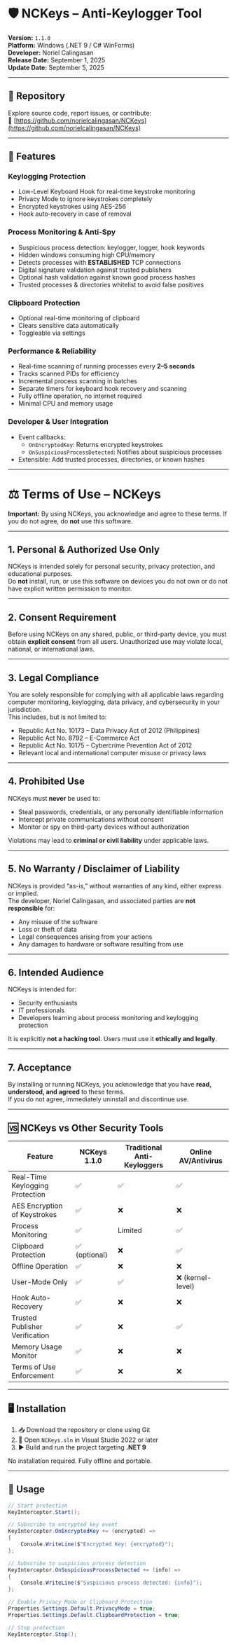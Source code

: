 # 🛡️ NCKeys – Anti-Keylogger Tool

**Version:** `1.1.0`  
**Platform:** Windows (.NET 9 / C# WinForms)  
**Developer:** Noriel Calingasan  
**Release Date:** September 1, 2025  
**Update Date:** September 5, 2025  

---

## 📂 Repository  
Explore source code, report issues, or contribute:  
🔗 [https://github.com/norielcalingasan/NCKeys](https://github.com/norielcalingasan/NCKeys)

---

## 🚀 Features

### Keylogging Protection
- Low-Level Keyboard Hook for real-time keystroke monitoring  
- Privacy Mode to ignore keystrokes completely  
- Encrypted keystrokes using AES-256  
- Hook auto-recovery in case of removal  

### Process Monitoring & Anti-Spy
- Suspicious process detection: keylogger, logger, hook keywords  
- Hidden windows consuming high CPU/memory  
- Detects processes with **ESTABLISHED** TCP connections  
- Digital signature validation against trusted publishers  
- Optional hash validation against known good process hashes  
- Trusted processes & directories whitelist to avoid false positives  

### Clipboard Protection
- Optional real-time monitoring of clipboard  
- Clears sensitive data automatically  
- Toggleable via settings  

### Performance & Reliability
- Real-time scanning of running processes every **2–5 seconds**  
- Tracks scanned PIDs for efficiency  
- Incremental process scanning in batches  
- Separate timers for keyboard hook recovery and scanning  
- Fully offline operation, no internet required  
- Minimal CPU and memory usage  

### Developer & User Integration
- Event callbacks:  
  - `OnEncryptedKey`: Returns encrypted keystrokes  
  - `OnSuspiciousProcessDetected`: Notifies about suspicious processes  
- Extensible: Add trusted processes, directories, or known hashes  

---

# ⚖️ Terms of Use – NCKeys

**Important:** By using NCKeys, you acknowledge and agree to these terms. If you do not agree, do **not** use this software.

---

## 1. Personal & Authorized Use Only

NCKeys is intended solely for personal security, privacy protection, and educational purposes.  
Do **not** install, run, or use this software on devices you do not own or do not have explicit written permission to monitor.

---

## 2. Consent Requirement

Before using NCKeys on any shared, public, or third-party device, you must obtain **explicit consent** from all users. Unauthorized use may violate local, national, or international laws.

---

## 3. Legal Compliance

You are solely responsible for complying with all applicable laws regarding computer monitoring, keylogging, data privacy, and cybersecurity in your jurisdiction.  
This includes, but is not limited to:

- Republic Act No. 10173 – Data Privacy Act of 2012 (Philippines)  
- Republic Act No. 8792 – E-Commerce Act  
- Republic Act No. 10175 – Cybercrime Prevention Act of 2012  
- Relevant local and international computer misuse or privacy laws  

---

## 4. Prohibited Use

NCKeys must **never** be used to:

- Steal passwords, credentials, or any personally identifiable information  
- Intercept private communications without consent  
- Monitor or spy on third-party devices without authorization  

Violations may lead to **criminal or civil liability** under applicable laws.

---

## 5. No Warranty / Disclaimer of Liability

NCKeys is provided “as-is,” without warranties of any kind, either express or implied.  
The developer, Noriel Calingasan, and associated parties are **not responsible** for:

- Any misuse of the software  
- Loss or theft of data  
- Legal consequences arising from your actions  
- Any damages to hardware or software resulting from use  

---

## 6. Intended Audience

NCKeys is intended for:

- Security enthusiasts  
- IT professionals  
- Developers learning about process monitoring and keylogging protection  

It is explicitly **not a hacking tool**. Users must use it **ethically and legally**.

---

## 7. Acceptance

By installing or running NCKeys, you acknowledge that you have **read, understood, and agreed** to these terms.  
If you do not agree, immediately uninstall and discontinue use.

---

## 🆚 NCKeys vs Other Security Tools

| Feature                          | NCKeys 1.1.0 | Traditional Anti-Keyloggers | Online AV/Antivirus |
|----------------------------------|--------------|----------------------------|-------------------|
| Real-Time Keylogging Protection   | ✅            | ✅                          | ✅                 |
| AES Encryption of Keystrokes      | ✅            | ❌                          | ❌                 |
| Process Monitoring                | ✅            | Limited                    | ✅                 |
| Clipboard Protection              | ✅ (optional) | ❌                          | ✅                 |
| Offline Operation                 | ✅            | ❌                          | ❌                 |
| User-Mode Only                    | ✅            | ✅                          | ❌ (kernel-level) |
| Hook Auto-Recovery                | ✅            | ❌                          | ❌                 |
| Trusted Publisher Verification    | ✅            | ❌                          | ✅                 |
| Memory Usage Monitor              | ✅            | ❌                          | ❌                 |
| Terms of Use Enforcement          | ✅            | ❌                          | ❌                 |

---

## 🖥️ Installation

1. 📥 Download the repository or clone using Git  
2. 📂 Open `NCKeys.sln` in Visual Studio 2022 or later  
3. ▶️ Build and run the project targeting **.NET 9**  

No installation required. Fully offline and portable.  

---

## 🔧 Usage

```csharp
// Start protection
KeyInterceptor.Start();

// Subscribe to encrypted key event
KeyInterceptor.OnEncryptedKey += (encrypted) =>
{
    Console.WriteLine($"Encrypted Key: {encrypted}");
};

// Subscribe to suspicious process detection
KeyInterceptor.OnSuspiciousProcessDetected += (info) =>
{
    Console.WriteLine($"Suspicious process detected: {info}");
};

// Enable Privacy Mode or Clipboard Protection
Properties.Settings.Default.PrivacyMode = true;
Properties.Settings.Default.ClipboardProtection = true;

// Stop protection
KeyInterceptor.Stop();
